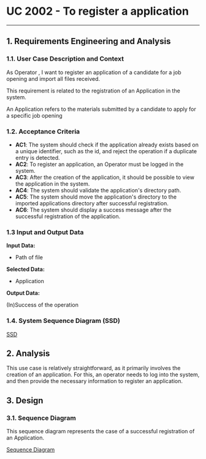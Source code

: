 # UC 2002 -  To register a application

---

## 1. Requirements Engineering and Analysis


### 1.1. User Case Description and Context

As Operator , I want to register an application of a candidate for a job opening and
import all files received.


This requirement is related to the registration of an Application in the system.

An Application refers to the materials submitted by a candidate to apply for a specific job opening

### 1.2. Acceptance Criteria

* **AC1**: The system should check if the application already exists based on a unique identifier, such as the id, and reject the operation if a duplicate entry is detected.
* **AC2**: To register an application, an Operator must be logged in the system.
* **AC3**: After the creation of the application, it should be possible to view the application in the system.
* **AC4**: The system should validate the application's directory path.
* **AC5**: The system should move the application's directory to the imported applications directory after successful registration.
* **AC6**: The system should display a success message after the successful registration of the application.

### 1.3 Input and Output Data

**Input Data:**

* Path of file

**Selected Data:**
* Application

**Output Data:**

(In)Success of the operation

### 1.4. System Sequence Diagram (SSD)

[SSD](2002-system-sequence-diagram.puml)


## 2. Analysis


This use case is relatively straightforward, as it primarily involves the creation of an application.
For this, an operator needs to log into the system, and then provide the necessary information to register an application.




## 3. Design

### 3.1. Sequence Diagram

This sequence diagram represents the case of a successful registration of an Application.

[Sequence Diagram](2002-sequence-diagram-puml.puml)
